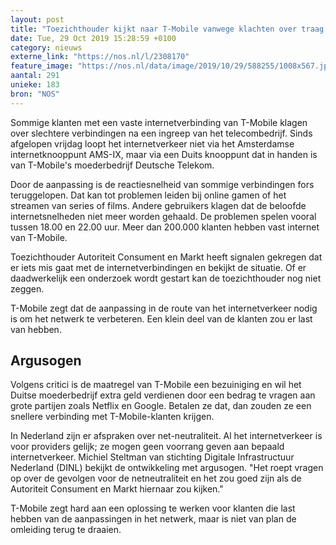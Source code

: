 ```yaml
---
layout: post
title: "Toezichthouder kijkt naar T-Mobile vanwege klachten over traag internet"
date: Tue, 29 Oct 2019 15:28:59 +0100
category: nieuws
externe_link: "https://nos.nl/l/2308170"
feature_image: "https://nos.nl/data/image/2019/10/29/588255/1008x567.jpg"
aantal: 291
unieke: 183
bron: "NOS"
---
```


<p>Sommige klanten met een vaste internetverbinding van T-Mobile klagen over slechtere verbindingen na een ingreep van het telecombedrijf. Sinds afgelopen vrijdag loopt het internetverkeer niet via het Amsterdamse internetknooppunt AMS-IX, maar via een Duits knooppunt dat in handen is van T-Mobile's moederbedrijf Deutsche Telekom.</p>
<p>Door de aanpassing is de reactiesnelheid van sommige verbindingen fors teruggelopen. Dat kan tot problemen leiden bij online gamen of het streamen van series of films. Andere gebruikers klagen dat de beloofde internetsnelheden niet meer worden gehaald. De problemen spelen vooral tussen 18.00 en 22.00 uur. Meer dan 200.000 klanten hebben vast internet van T-Mobile.</p>
<p>Toezichthouder Autoriteit Consument en Markt heeft signalen gekregen dat er iets mis gaat met de internetverbindingen en bekijkt de situatie. Of er daadwerkelijk een onderzoek wordt gestart kan de toezichthouder nog niet zeggen.</p>
<p>T-Mobile zegt dat de aanpassing in de route van het internetverkeer nodig is om het netwerk te verbeteren. Een klein deel van de klanten zou er last van hebben.</p>
<h2>Argusogen</h2>
<p>Volgens critici is de maatregel van T-Mobile een bezuiniging en wil het Duitse moederbedrijf extra geld verdienen door een bedrag te vragen aan grote partijen zoals Netflix en Google. Betalen ze dat, dan zouden ze een snellere verbinding met T-Mobile-klanten krijgen.</p>
<p>In Nederland zijn er afspraken over net-neutraliteit. Al het internetverkeer is voor providers gelijk; ze mogen geen voorrang geven aan bepaald internetverkeer. Michiel Steltman van stichting Digitale Infrastructuur Nederland (DINL) bekijkt de ontwikkeling met argusogen. "Het roept vragen op over de gevolgen voor de netneutraliteit en het zou goed zijn als de Autoriteit Consument en Markt hiernaar zou kijken."</p>
<p>T-Mobile zegt hard aan een oplossing te werken voor klanten die last hebben van de aanpassingen in het netwerk, maar is niet van plan de omleiding terug te draaien.</p>
